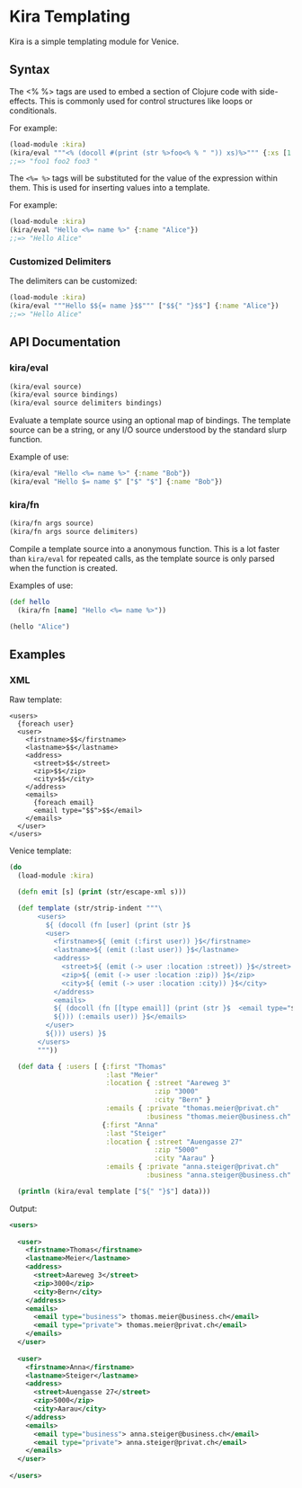 # Kira Templating

Kira is a simple templating module for Venice.


## Syntax

The <% %> tags are used to embed a section of Clojure code with side-effects. This is commonly used for control structures like loops or conditionals.

For example:

```clojure
(load-module :kira)
(kira/eval """<% (docoll #(print (str %>foo<% % " ")) xs)%>""" {:xs [1 2 3]})
;;=> "foo1 foo2 foo3 "
```

The `<%= %>` tags will be substituted for the value of the expression within them. This is used for inserting values into a template.

For example:

```clojure
(load-module :kira)
(kira/eval "Hello <%= name %>" {:name "Alice"})
;;=> "Hello Alice"
```

### Customized Delimiters

The delimiters can be customized:

```clojure
(load-module :kira)
(kira/eval """Hello $${= name }$$""" ["$${" "}$$"] {:name "Alice"})
;;=> "Hello Alice"
```

## API Documentation

### kira/eval

```clojure
(kira/eval source)
(kira/eval source bindings)
(kira/eval source delimiters bindings)
```

Evaluate a template source using an optional map of bindings. The template source can be a string, or any I/O source understood by the standard slurp function.

Example of use:

```clojure
(kira/eval "Hello <%= name %>" {:name "Bob"})
(kira/eval "Hello $= name $" ["$" "$"] {:name "Bob"})
```

### kira/fn

```clojure
(kira/fn args source)
(kira/fn args source delimiters)
```

Compile a template source into a anonymous function. This is a lot faster than `kira/eval` for repeated calls, as the template source is only parsed when the function is created.

Examples of use:

```clojure
(def hello
  (kira/fn [name] "Hello <%= name %>"))

(hello "Alice")
```

## Examples

### XML

Raw template:

```text
<users>   
  {foreach user} 
  <user>
    <firstname>$$</firstname>
    <lastname>$$</lastname>
    <address>
      <street>$$</street>
      <zip>$$</zip>
      <city>$$</city>
    </address>
    <emails>
      {foreach email}
      <email type="$$">$$</email>
    </emails>
  </user>
</users>
```

Venice template:

```clojure
(do
  (load-module :kira)

  (defn emit [s] (print (str/escape-xml s)))

  (def template (str/strip-indent """\
       <users>
         ${ (docoll (fn [user] (print (str }$
         <user>
           <firstname>${ (emit (:first user)) }$</firstname>
           <lastname>${ (emit (:last user)) }$</lastname>
           <address>
             <street>${ (emit (-> user :location :street)) }$</street>
             <zip>${ (emit (-> user :location :zip)) }$</zip>
             <city>${ (emit (-> user :location :city)) }$</city>
           </address>
           <emails>
           ${ (docoll (fn [[type email]] (print (str }$  <email type="${ (emit (name type)) }$"> ${ (emit email) }$</email>
           ${))) (:emails user)) }$</emails>
         </user>
         ${))) users) }$
       </users>
       """))

  (def data { :users [ {:first "Thomas"
                        :last "Meier"
                        :location { :street "Aareweg 3"
                                    :zip "3000"
                                    :city "Bern" }
                        :emails { :private "thomas.meier@privat.ch"
                                  :business "thomas.meier@business.ch" } }
                       {:first "Anna"
                        :last "Steiger"
                        :location { :street "Auengasse 27"
                                    :zip "5000"
                                    :city "Aarau" }
                        :emails { :private "anna.steiger@privat.ch"
                                  :business "anna.steiger@business.ch" } }]})

  (println (kira/eval template ["${" "}$"] data)))
```

Output:

```xml
<users>
  
  <user>
    <firstname>Thomas</firstname>
    <lastname>Meier</lastname>
    <address>
      <street>Aareweg 3</street>
      <zip>3000</zip>
      <city>Bern</city>
    </address>
    <emails>
      <email type="business"> thomas.meier@business.ch</email>
      <email type="private"> thomas.meier@privat.ch</email>
    </emails>
  </user>
  
  <user>
    <firstname>Anna</firstname>
    <lastname>Steiger</lastname>
    <address>
      <street>Auengasse 27</street>
      <zip>5000</zip>
      <city>Aarau</city>
    </address>
    <emails>
      <email type="business"> anna.steiger@business.ch</email>
      <email type="private"> anna.steiger@privat.ch</email>
    </emails>
  </user>
  
</users>

```